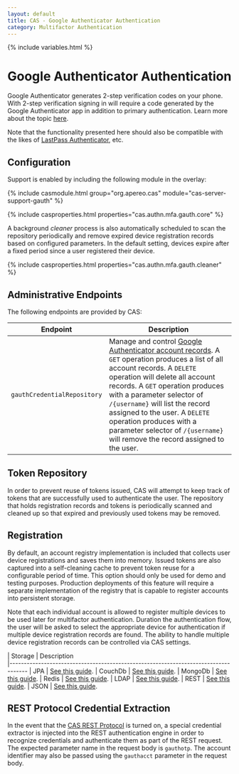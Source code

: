 ```yaml
---
layout: default
title: CAS - Google Authenticator Authentication
category: Multifactor Authentication
---
```


{% include variables.html %}

# Google Authenticator Authentication

Google Authenticator generates 2-step verification codes on your phone. With 2-step 
verification signing in will require a code generated by the 
Google Authenticator app in addition to primary authentication. Learn 
more about the topic [here](https://en.wikipedia.org/wiki/Google_Authenticator).

Note that the functionality presented here should also be compatible with 
the likes of [LastPass Authenticator](https://lastpass.com/auth), etc.

## Configuration

Support is enabled by including the following module in the overlay:

{% include casmodule.html group="org.apereo.cas" module="cas-server-support-gauth" %}

{% include casproperties.html properties="cas.authn.mfa.gauth.core" %}

A background *cleaner* process is also automatically scheduled to scan the
repository periodically and remove expired device registration records
based on configured parameters. In the default setting, devices
expire after a fixed period since a user registered their device.

{% include casproperties.html properties="cas.authn.mfa.gauth.cleaner" %}

## Administrative Endpoints

The following endpoints are provided by CAS:
 
| Endpoint                 | Description
|--------------------------|------------------------------------------------
| `gauthCredentialRepository`   | Manage and control [Google Authenticator account records](GoogleAuthenticator-Authentication.html). A `GET` operation produces a list of all account records. A `DELETE` operation will delete all account records. A `GET` operation produces with a parameter selector of `/{username}` will list the record assigned to the user. A `DELETE` operation produces with a parameter selector of `/{username}` will remove the record assigned to the user.

## Token Repository

In order to prevent reuse of tokens issued, CAS will attempt to keep track of 
tokens that are successfully used to authenticate the user.
The repository that holds registration records and tokens is periodically 
scanned and cleaned up so that expired and previously used tokens
may be removed.

## Registration

By default, an account registry implementation is included that collects user 
device registrations and saves them into memory.
Issued tokens are also captured into a self-cleaning cache to prevent token 
reuse for a configurable period of time.
This option should only be used for demo and testing purposes. Production 
deployments of this feature will require a separate
implementation of the registry that is capable to register accounts into persistent storage.

Note that each individual account is allowed to register multiple devices to be 
used later for multifactor authentication. Duration the
authentication flow, the user will be asked to select the appropriate device for 
authentication if multiple device registration records
are found. The ability to handle multiple device registration 
records can be controlled via CAS settings.

| Storage          | Description                                         
|------------------------------------------------------------------------------------
| JPA              | [See this guide](GoogleAuthenticator-Authentication-Registration-JPA.html).
| CouchDb          | [See this guide](GoogleAuthenticator-Authentication-Registration-CouchDb.html).
| MongoDb          | [See this guide](GoogleAuthenticator-Authentication-Registration-MongoDb.html).
| Redis            | [See this guide](GoogleAuthenticator-Authentication-Registration-Redis.html).
| LDAP             | [See this guide](GoogleAuthenticator-Authentication-Registration-LDAP.html).
| REST             | [See this guide](GoogleAuthenticator-Authentication-Registration-Rest.html).
| JSON             | [See this guide](GoogleAuthenticator-Authentication-Registration-JSON.html).

## REST Protocol Credential Extraction 

In the event that the [CAS REST Protocol](../protocol/REST-Protocol.html) is turned on, a special credential extractor 
is injected into the REST authentication engine in order to recognize credentials and authenticate them as part of the REST request. 
The expected parameter name in the request body is `gauthotp`. The account identifier may also 
be passed using the `gauthacct` parameter in the request body.
